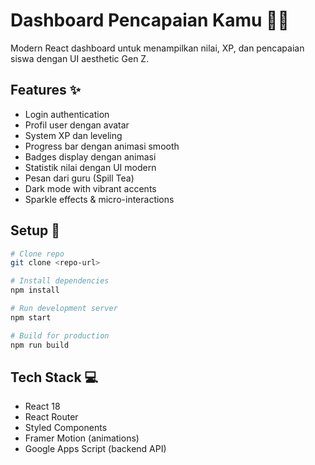 # Dashboard Pencapaian Kamu 💅✨

Modern React dashboard untuk menampilkan nilai, XP, dan pencapaian siswa dengan UI aesthetic Gen Z.

## Features ✨

- Login authentication
- Profil user dengan avatar
- System XP dan leveling
- Progress bar dengan animasi smooth
- Badges display dengan animasi
- Statistik nilai dengan UI modern
- Pesan dari guru (Spill Tea)
- Dark mode with vibrant accents
- Sparkle effects & micro-interactions

## Setup 🚀

```bash
# Clone repo
git clone <repo-url>

# Install dependencies
npm install

# Run development server
npm start

# Build for production
npm run build
```

## Tech Stack 💻

- React 18
- React Router
- Styled Components
- Framer Motion (animations)
- Google Apps Script (backend API) 